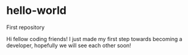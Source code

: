 # hello-world
First repository

Hi fellow coding friends!
I just made my first step towards becoming a developer, hopefully we will see each other soon!
